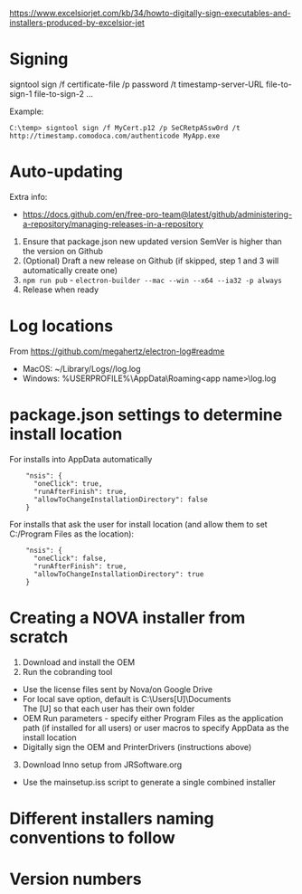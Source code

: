 https://www.excelsiorjet.com/kb/34/howto-digitally-sign-executables-and-installers-produced-by-excelsior-jet

# Signing

signtool sign /f certificate-file
/p password
/t timestamp-server-URL
file-to-sign-1 file-to-sign-2 ...

Example:

    C:\temp> signtool sign /f MyCert.p12 /p SeCRetpASsw0rd /t http://timestamp.comodoca.com/authenticode MyApp.exe

# Auto-updating

Extra info:

- https://docs.github.com/en/free-pro-team@latest/github/administering-a-repository/managing-releases-in-a-repository

1. Ensure that package.json new updated version SemVer is higher than the version on Github
2. (Optional) Draft a new release on Github (if skipped, step 1 and 3 will automatically create one)
3. `npm run pub` - `electron-builder --mac --win --x64 --ia32 -p always`
4. Release when ready

# Log locations

From https://github.com/megahertz/electron-log#readme

- MacOS: ~/Library/Logs/<app name>/log.log
- Windows: %USERPROFILE%\AppData\Roaming\<app name>\log.log

# package.json settings to determine install location

For installs into AppData automatically

```
    "nsis": {
      "oneClick": true,
      "runAfterFinish": true,
      "allowToChangeInstallationDirectory": false
    }
```

For installs that ask the user for install location (and allow them to set C:/Program Files as the location):

```
    "nsis": {
      "oneClick": false,
      "runAfterFinish": true,
      "allowToChangeInstallationDirectory": true
    }
```

# Creating a NOVA installer from scratch

1. Download and install the OEM
2. Run the cobranding tool

- Use the license files sent by Nova/on Google Drive
- For local save option, default is C:\Users\[U]\Documents\
  The [U] so that each user has their own folder
- OEM Run parameters - specify either Program Files as the application path (if installed for all users) or user macros to specify AppData as the install location
- Digitally sign the OEM and PrinterDrivers (instructions above)

3. Download Inno setup from JRSoftware.org

- Use the mainsetup.iss script to generate a single combined installer

# Different installers naming conventions to follow

# Version numbers
